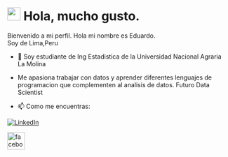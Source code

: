 <h1><img src="https://emojis.slackmojis.com/emojis/images/1536350972/4592/blob-wink.gif" width="30"/> Hola, mucho gusto.</h1>


<p>Bienvenido a mi perfil.</b> Hola mi nombre es Eduardo. </br>
Soy de Lima,Peru <img src="https://image.flaticon.com/icons/svg/323/323273.svg" width="13"/> </p>

- 🌱 Soy estudiante de Ing Estadistica de la Universidad Nacional Agraria La Molina

-  Me apasiona trabajar con datos y aprender diferentes lenguajes de programacion que complementen al analisis de datos.
Futuro Data Scientist 

- 📫 Como me encuentras:
<p><a href="https://twitter.com/CasalloF" target="_blank"><a href="https://www.linkedin.com/in/eduardo-corrales-huaman-a5baa91a0/" target="_blank"><img alt="LinkedIn" src="https://img.shields.io/badge/linkedin-%230077B5.svg?&style=for-the-badge&logo=linkedin&logoColor=white"/></a> 
</p>

[<img src='https://cdn.jsdelivr.net/npm/simple-icons@3.0.1/icons/facebook.svg' alt='facebook' height='40'>](https://www.facebook.com/eduardoj.crraleshuaman/)



 

